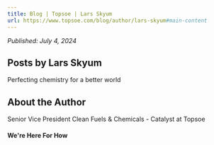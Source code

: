 ```yaml
---
title: Blog | Topsoe | Lars Skyum
url: https://www.topsoe.com/blog/author/lars-skyum#main-content
---
```


*Published: July 4, 2024*

## Posts by Lars Skyum

Perfecting chemistry for a better world

## About the Author

Senior Vice President Clean Fuels & Chemicals - Catalyst at Topsoe

#### We're Here For How